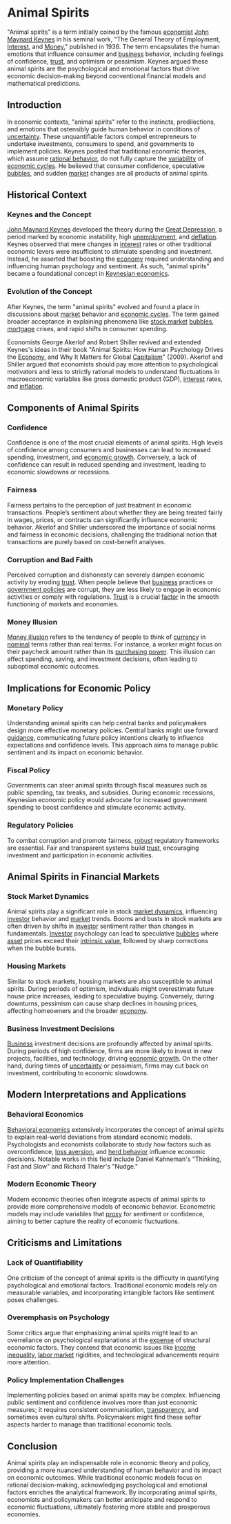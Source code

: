 # Animal Spirits

"Animal spirits" is a term initially coined by the famous [economist](../e/economist.md) [John Maynard Keynes](../j/john_maynard_keynes.md) in his seminal work, "The General Theory of Employment, [Interest](../i/interest.md), and [Money](../m/money.md)," published in 1936. The term encapsulates the human emotions that influence consumer and [business](../b/business.md) behavior, including feelings of confidence, [trust](../t/trust.md), and optimism or pessimism. Keynes argued these animal spirits are the psychological and emotional factors that drive economic decision-making beyond conventional financial models and mathematical predictions.

## Introduction

In economic contexts, "animal spirits" refer to the instincts, predilections, and emotions that ostensibly guide human behavior in conditions of [uncertainty](../u/uncertainty_in_trading.md). These unquantifiable factors compel entrepreneurs to undertake investments, consumers to spend, and governments to implement policies. Keynes posited that traditional economic theories, which assume [rational behavior](../r/rational_behavior.md), do not fully capture the [variability](../v/variability.md) of [economic cycles](../e/economic_cycles.md). He believed that consumer confidence, speculative [bubbles](../b/bubble.md), and sudden [market](../m/market.md) changes are all products of animal spirits.

## Historical Context

### Keynes and the Concept

[John Maynard Keynes](../j/john_maynard_keynes.md) developed the theory during the [Great Depression](../g/great_depression.md), a period marked by economic instability, high [unemployment](../u/unemployment.md), and [deflation](../d/deflation.md). Keynes observed that mere changes in [interest](../i/interest.md) rates or other traditional economic levers were insufficient to stimulate spending and investment. Instead, he asserted that boosting the [economy](../e/economy.md) required understanding and influencing human psychology and sentiment. As such, "animal spirits" became a foundational concept in [Keynesian economics](../k/keynesian_economics_in_trading.md).

### Evolution of the Concept

After Keynes, the term "animal spirits" evolved and found a place in discussions about [market](../m/market.md) behavior and [economic cycles](../e/economic_cycles.md). The term gained broader acceptance in explaining phenomena like [stock market](../s/stock_market.md) [bubbles](../b/bubble.md), [mortgage](../m/mortgage.md) crises, and rapid shifts in consumer spending.

Economists George Akerlof and Robert Shiller revived and extended Keynes's ideas in their book "Animal Spirits: How Human Psychology Drives the [Economy](../e/economy.md), and Why It Matters for Global [Capitalism](../c/capitalism.md)" (2009). Akerlof and Shiller argued that economists should pay more attention to psychological motivators and less to strictly rational models to understand fluctuations in macroeconomic variables like gross domestic product (GDP), [interest](../i/interest.md) rates, and [inflation](../i/inflation.md).

## Components of Animal Spirits

### Confidence

Confidence is one of the most crucial elements of animal spirits. High levels of confidence among consumers and businesses can lead to increased spending, investment, and [economic growth](../e/economic_growth.md). Conversely, a lack of confidence can result in reduced spending and investment, leading to economic slowdowns or recessions.

### Fairness

Fairness pertains to the perception of just treatment in economic transactions. People’s sentiment about whether they are being treated fairly in wages, prices, or contracts can significantly influence economic behavior. Akerlof and Shiller underscored the importance of social norms and fairness in economic decisions, challenging the traditional notion that transactions are purely based on cost-benefit analyses.

### Corruption and Bad Faith

Perceived corruption and dishonesty can severely dampen economic activity by eroding [trust](../t/trust.md). When people believe that [business](../b/business.md) practices or [government policies](../g/government_policies_in_trading.md) are corrupt, they are less likely to engage in economic activities or comply with regulations. [Trust](../t/trust.md) is a crucial [factor](../f/factor.md) in the smooth functioning of markets and economies.

### Money Illusion

[Money illusion](../m/money_illusion.md) refers to the tendency of people to think of [currency](../c/currency.md) in [nominal](../n/nominal.md) terms rather than real terms. For instance, a worker might focus on their paycheck amount rather than its [purchasing power](../p/purchasing_power.md). This illusion can affect spending, saving, and investment decisions, often leading to suboptimal economic outcomes.

## Implications for Economic Policy

### Monetary Policy

Understanding animal spirits can help central banks and policymakers design more effective monetary policies. Central banks might use forward [guidance](../g/guidance.md), communicating future policy intentions clearly to influence expectations and confidence levels. This approach aims to manage public sentiment and its impact on economic behavior.

### Fiscal Policy

Governments can steer animal spirits through fiscal measures such as public spending, tax breaks, and subsidies. During economic recessions, Keynesian economic policy would advocate for increased government spending to boost confidence and stimulate economic activity.

### Regulatory Policies

To combat corruption and promote fairness, [robust](../r/robust.md) regulatory frameworks are essential. Fair and transparent systems build [trust](../t/trust.md), encouraging investment and participation in economic activities.

## Animal Spirits in Financial Markets

### Stock Market Dynamics

Animal spirits play a significant role in stock [market dynamics](../m/market_dynamics.md), influencing [investor](../i/investor.md) behavior and [market](../m/market.md) trends. Booms and busts in stock markets are often driven by shifts in [investor](../i/investor.md) sentiment rather than changes in fundamentals. [Investor](../i/investor.md) psychology can lead to speculative [bubbles](../b/bubble.md) where [asset](../a/asset.md) prices exceed their [intrinsic value](../i/intrinsic_value.md), followed by sharp corrections when the bubble bursts.

### Housing Markets

Similar to stock markets, housing markets are also susceptible to animal spirits. During periods of optimism, individuals might overestimate future house price increases, leading to speculative buying. Conversely, during downturns, pessimism can cause sharp declines in housing prices, affecting homeowners and the broader [economy](../e/economy.md).

### Business Investment Decisions

[Business](../b/business.md) investment decisions are profoundly affected by animal spirits. During periods of high confidence, firms are more likely to invest in new projects, facilities, and technology, driving [economic growth](../e/economic_growth.md). On the other hand, during times of [uncertainty](../u/uncertainty_in_trading.md) or pessimism, firms may cut back on investment, contributing to economic slowdowns.

## Modern Interpretations and Applications

### Behavioral Economics

[Behavioral economics](../b/behavioral_economics.md) extensively incorporates the concept of animal spirits to explain real-world deviations from standard economic models. Psychologists and economists collaborate to study how factors such as overconfidence, [loss aversion](../l/loss_aversion.md), and [herd behavior](../h/herd_behavior_in_trading.md) influence economic decisions. Notable works in this field include Daniel Kahneman's "Thinking, Fast and Slow" and Richard Thaler's "Nudge."

### Modern Economic Theory

Modern economic theories often integrate aspects of animal spirits to provide more comprehensive models of economic behavior. Econometric models may include variables that [proxy](../p/proxy.md) for sentiment or confidence, aiming to better capture the reality of economic fluctuations.

## Criticisms and Limitations

### Lack of Quantifiability

One criticism of the concept of animal spirits is the difficulty in quantifying psychological and emotional factors. Traditional economic models rely on measurable variables, and incorporating intangible factors like sentiment poses challenges.

### Overemphasis on Psychology

Some critics argue that emphasizing animal spirits might lead to an overreliance on psychological explanations at the [expense](../e/expense.md) of structural economic factors. They contend that economic issues like [income inequality](../i/income_inequality.md), [labor market](../l/labor_market.md) rigidities, and technological advancements require more attention.

### Policy Implementation Challenges

Implementing policies based on animal spirits may be complex. Influencing public sentiment and confidence involves more than just economic measures; it requires consistent communication, [transparency](../t/transparency.md), and sometimes even cultural shifts. Policymakers might find these softer aspects harder to manage than traditional economic tools.

## Conclusion

Animal spirits play an indispensable role in economic theory and policy, providing a more nuanced understanding of human behavior and its impact on economic outcomes. While traditional economic models focus on rational decision-making, acknowledging psychological and emotional factors enriches the analytical framework. By incorporating animal spirits, economists and policymakers can better anticipate and respond to economic fluctuations, ultimately fostering more stable and prosperous economies.
